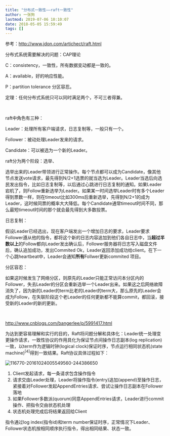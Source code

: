 ```yaml
---
title: "分布式一致性——raft一致性"
author: 一张狗
lastmod: 2019-07-06 10:10:07
date: 2018-05-05 15:59:49
tags: []
---
```



参考：http://www.jdon.com/artichect/raft.html

分布式系统需要解决的问题：CAP理论

C：consistency，一致性，所有数据变动都是一致的。

A：available，好的响应性能。

P：partition tolerance 分区容忍。

定理：任何分布式系统只可以同时满足两个，不可三者得兼。

 

raft中角色有三种：

Leader：处理所有客户端请求，日志复制等，一般只有一个。

Follower：被动处理Leader发来的请求。

Candidate：可以被选为一个新的Leader。


raft分为两个阶段：选举、

选举出来的Leader带领进行正常操作。每个节点都可以成为Candidate，像其他节点发送vote请求，最先得到N/2+1选票的就当选为Leader。Leader当选后向选民发出指令，比如日志复制等，以后通过心跳进行日志复制的通知。如果Leader宕机了，则Follow重新选举为Leader。如果某一时间选举Leader时有多个Leader得到票数一样，则在timeout比如300ms后重新选举，先得到N/2+1的成为Leader，这时候同票的概率大大降低。每个Candidate通常timeout时间不同，那么最短timeout时间的那个就会最先得到大多数投票。


日志复制：

假设Leader已经选出，现在客户端发出一个增加日志的要求，Leader要求Follower遵从他的指令，都将这个新的日志内容追加到他们各自日志中，当**超过半数以上**的Follow都向Leader发出确认后，Follower服务器将日志写入磁盘文件后，确认追加成功，发出Commited Ok，Leader返回添加成功给client。在下一个心跳heartbeat中，Leader会通知**所有**Follwer更新commited 项目。


分区容忍：

如果这时候发生了网络分区，则原先的Leader只能正常访问本分区内的Follower，失去Leader的分区会重新选举一个Leader出来。如果这之后网络故障消失了，因为新的Leader的term比老的Leader的term大，那么原先的Leader会成为Follow，在失联阶段这个老Leader的任何更新都不能算commit，都回滚，接受新的Leader的新的更新。

 

http://www.cnblogs.com/bangerlee/p/5991417.html

为达到更容易理解和实行的目的，Raft将问题分解和具体化：Leader统一处理变更操作请求，一致性协议的作用具化为保证节点间操作日志副本(log replication)一致，以term作为逻辑时钟(logical clock)保证时序，节点运行相同状态机(state machine)<sup>[4]</sup>得到一致结果。Raft协议具体过程如下：

![116770-20161024005549560-244386650](/imgs/2019/07/116770-20161024005549560-244386650.png)

1. Client发起请求，每一条请求包含操作指令
2. 请求交由Leader处理，Leader将操作指令(entry)追加(append)至操作日志，紧接着对Follower发起AppendEntries请求、尝试让操作日志副本在Follower落地
3. 如果Follower多数派(quorum)同意AppendEntries请求，Leader进行commit操作、把指令交由状态机处理
4. 状态机处理完成后将结果返回给Client

指令通过log index(指令id)和term number保证时序，正常情况下Leader、Follower状态机按相同顺序执行指令，得出相同结果、状态一致。

 


